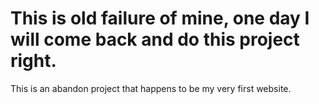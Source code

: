 # This is old failure of mine, one day I will come back and do this project right.
This is an abandon project that happens to be my very first website.

